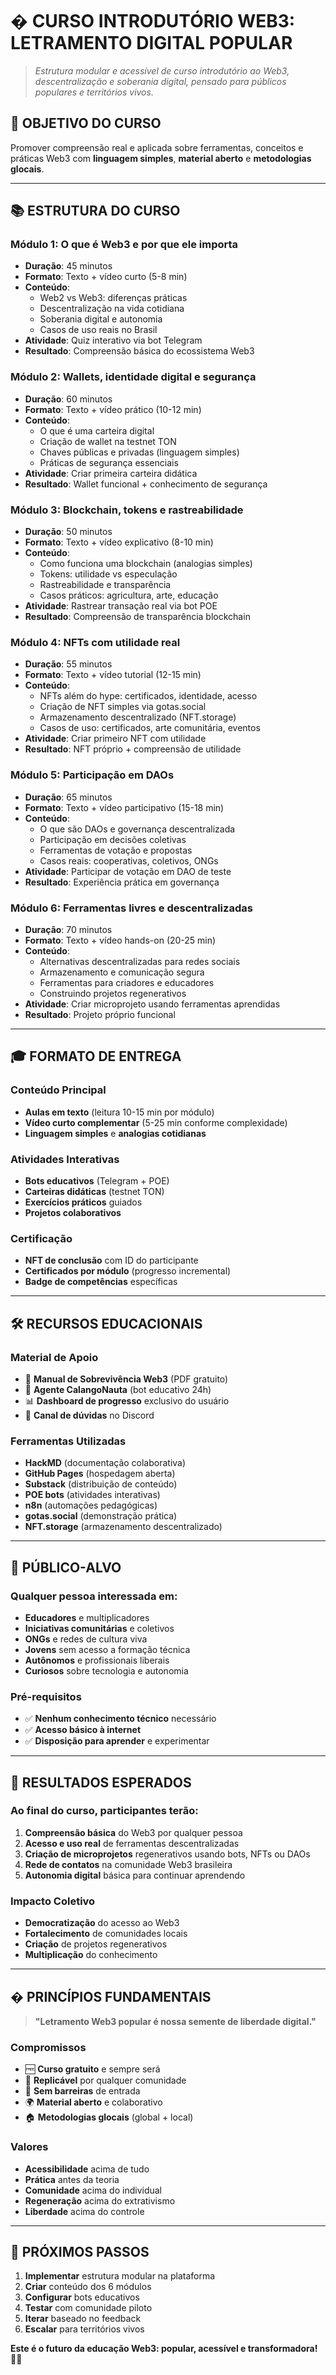 # � **CURSO INTRODUTÓRIO WEB3: LETRAMENTO DIGITAL POPULAR**

> *Estrutura modular e acessível de curso introdutório ao Web3, descentralização e soberania digital, pensado para públicos populares e territórios vivos.*

## 🎯 **OBJETIVO DO CURSO**

Promover compreensão real e aplicada sobre ferramentas, conceitos e práticas Web3 com **linguagem simples**, **material aberto** e **metodologias glocais**.

---

## 📚 **ESTRUTURA DO CURSO**

### **Módulo 1: O que é Web3 e por que ele importa**
- **Duração**: 45 minutos
- **Formato**: Texto + vídeo curto (5-8 min)
- **Conteúdo**:
  - Web2 vs Web3: diferenças práticas
  - Descentralização na vida cotidiana
  - Soberania digital e autonomia
  - Casos de uso reais no Brasil
- **Atividade**: Quiz interativo via bot Telegram
- **Resultado**: Compreensão básica do ecossistema Web3

### **Módulo 2: Wallets, identidade digital e segurança**
- **Duração**: 60 minutos
- **Formato**: Texto + vídeo prático (10-12 min)
- **Conteúdo**:
  - O que é uma carteira digital
  - Criação de wallet na testnet TON
  - Chaves públicas e privadas (linguagem simples)
  - Práticas de segurança essenciais
- **Atividade**: Criar primeira carteira didática
- **Resultado**: Wallet funcional + conhecimento de segurança

### **Módulo 3: Blockchain, tokens e rastreabilidade**
- **Duração**: 50 minutos
- **Formato**: Texto + vídeo explicativo (8-10 min)
- **Conteúdo**:
  - Como funciona uma blockchain (analogias simples)
  - Tokens: utilidade vs especulação
  - Rastreabilidade e transparência
  - Casos práticos: agricultura, arte, educação
- **Atividade**: Rastrear transação real via bot POE
- **Resultado**: Compreensão de transparência blockchain

### **Módulo 4: NFTs com utilidade real**
- **Duração**: 55 minutos
- **Formato**: Texto + vídeo tutorial (12-15 min)
- **Conteúdo**:
  - NFTs além do hype: certificados, identidade, acesso
  - Criação de NFT simples via gotas.social
  - Armazenamento descentralizado (NFT.storage)
  - Casos de uso: certificados, arte comunitária, eventos
- **Atividade**: Criar primeiro NFT com utilidade
- **Resultado**: NFT próprio + compreensão de utilidade

### **Módulo 5: Participação em DAOs**
- **Duração**: 65 minutos
- **Formato**: Texto + vídeo participativo (15-18 min)
- **Conteúdo**:
  - O que são DAOs e governança descentralizada
  - Participação em decisões coletivas
  - Ferramentas de votação e propostas
  - Casos reais: cooperativas, coletivos, ONGs
- **Atividade**: Participar de votação em DAO de teste
- **Resultado**: Experiência prática em governança

### **Módulo 6: Ferramentas livres e descentralizadas**
- **Duração**: 70 minutos
- **Formato**: Texto + vídeo hands-on (20-25 min)
- **Conteúdo**:
  - Alternativas descentralizadas para redes sociais
  - Armazenamento e comunicação segura
  - Ferramentas para criadores e educadores
  - Construindo projetos regenerativos
- **Atividade**: Criar microprojeto usando ferramentas aprendidas
- **Resultado**: Projeto próprio funcional

---

## 🎓 **FORMATO DE ENTREGA**

### **Conteúdo Principal**
- **Aulas em texto** (leitura 10-15 min por módulo)
- **Vídeo curto complementar** (5-25 min conforme complexidade)
- **Linguagem simples** e **analogias cotidianas**

### **Atividades Interativas**
- **Bots educativos** (Telegram + POE)
- **Carteiras didáticas** (testnet TON)
- **Exercícios práticos** guiados
- **Projetos colaborativos**

### **Certificação**
- **NFT de conclusão** com ID do participante
- **Certificados por módulo** (progresso incremental)
- **Badge de competências** específicas

---

## 🛠️ **RECURSOS EDUCACIONAIS**

### **Material de Apoio**
- 📖 **Manual de Sobrevivência Web3** (PDF gratuito)
- 🤖 **Agente CalangoNauta** (bot educativo 24h)
- 📊 **Dashboard de progresso** exclusivo do usuário
- 💬 **Canal de dúvidas** no Discord

### **Ferramentas Utilizadas**
- **HackMD** (documentação colaborativa)
- **GitHub Pages** (hospedagem aberta)
- **Substack** (distribuição de conteúdo)
- **POE bots** (atividades interativas)
- **n8n** (automações pedagógicas)
- **gotas.social** (demonstração prática)
- **NFT.storage** (armazenamento descentralizado)

---

## 👥 **PÚBLICO-ALVO**

### **Qualquer pessoa interessada em:**
- **Educadores** e multiplicadores
- **Iniciativas comunitárias** e coletivos
- **ONGs** e redes de cultura viva
- **Jovens** sem acesso a formação técnica
- **Autônomos** e profissionais liberais
- **Curiosos** sobre tecnologia e autonomia

### **Pré-requisitos**
- ✅ **Nenhum conhecimento técnico** necessário
- ✅ **Acesso básico à internet**
- ✅ **Disposição para aprender** e experimentar

---

## 🌟 **RESULTADOS ESPERADOS**

### **Ao final do curso, participantes terão:**
1. **Compreensão básica** do Web3 por qualquer pessoa
2. **Acesso e uso real** de ferramentas descentralizadas
3. **Criação de microprojetos** regenerativos usando bots, NFTs ou DAOs
4. **Rede de contatos** na comunidade Web3 brasileira
5. **Autonomia digital** básica para continuar aprendendo

### **Impacto Coletivo**
- **Democratização** do acesso ao Web3
- **Fortalecimento** de comunidades locais
- **Criação** de projetos regenerativos
- **Multiplicação** do conhecimento

---

## � **PRINCÍPIOS FUNDAMENTAIS**

> **"Letramento Web3 popular é nossa semente de liberdade digital."**

### **Compromissos**
- 🆓 **Curso gratuito** e sempre será
- 🔄 **Replicável** por qualquer comunidade
- 🚫 **Sem barreiras** de entrada
- 🌍 **Material aberto** e colaborativo
- 🏠 **Metodologias glocais** (global + local)

### **Valores**
- **Acessibilidade** acima de tudo
- **Prática** antes da teoria
- **Comunidade** acima do individual
- **Regeneração** acima do extrativismo
- **Liberdade** acima do controle

---

## 🚀 **PRÓXIMOS PASSOS**

1. **Implementar** estrutura modular na plataforma
2. **Criar** conteúdo dos 6 módulos
3. **Configurar** bots educativos
4. **Testar** com comunidade piloto
5. **Iterar** baseado no feedback
6. **Escalar** para territórios vivos

**Este é o futuro da educação Web3: popular, acessível e transformadora!** 🌱✨